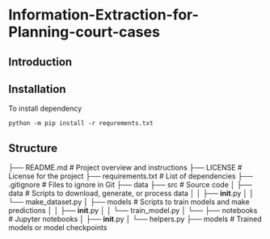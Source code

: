 # Information-Extraction-for-Planning-court-cases
## Introduction
## Installation
To install dependency
```
python -m pip install -r requrements.txt
```
## Structure 

├── README.md               # Project overview and instructions
├── LICENSE                 # License for the project
├── requirements.txt        # List of dependencies
├── .gitignore              # Files to ignore in Git
├── data
├── src                     # Source code
│   ├── data                # Scripts to download, generate, or process data
│   │   ├── __init__.py
│   │   └── make_dataset.py
│   ├── models              # Scripts to train models and make predictions
│   │   ├── __init__.py
│   │   └── train_model.py
│   └── ├── notebooks       # Jupyter notebooks
│       ├── __init__.py
│       └── helpers.py
├── models                  # Trained models or model checkpoints
